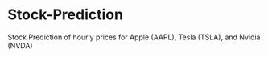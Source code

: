 # Stock-Prediction
Stock Prediction of hourly prices for Apple (AAPL), Tesla (TSLA), and Nvidia (NVDA) 
